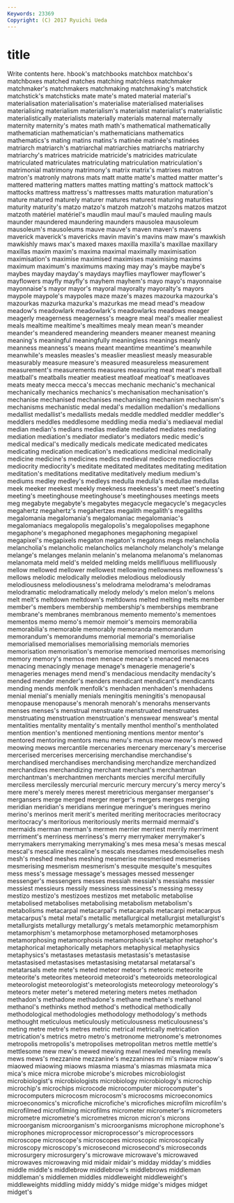 ```yaml
---
Keywords: 23369 
Copyright: (C) 2017 Ryuichi Ueda
---
```


# title

Write contents here.
hbook's matchbooks matchbox matchbox's matchboxes matched
matches matching matchless matchmaker matchmaker's matchmakers matchmaking matchmaking's matchstick matchstick's
matchsticks mate mate's mated material material's materialisation materialisation's materialise materialised
materialises materialising materialism materialism's materialist materialist's materialistic materialistically materialists materially
materials maternal maternally maternity maternity's mates math math's mathematical mathematically
mathematician mathematician's mathematicians mathematics mathematics's mating matins matins's matinée matinée's
matinées matriarch matriarch's matriarchal matriarchies matriarchs matriarchy matriarchy's matrices matricide
matricide's matricides matriculate matriculated matriculates matriculating matriculation matriculation's matrimonial matrimony
matrimony's matrix matrix's matrixes matron matron's matronly matrons mats matt
matte matte's matted matter matter's mattered mattering matters mattes matting
matting's mattock mattock's mattocks mattress mattress's mattresses matts maturation maturation's
mature matured maturely maturer matures maturest maturing maturities maturity maturity's
matzo matzo's matzoh matzoh's matzohs matzos matzot matzoth matériel matériel's
maudlin maul maul's mauled mauling mauls maunder maundered maundering maunders
mausolea mausoleum mausoleum's mausoleums mauve mauve's maven maven's mavens maverick
maverick's mavericks mavin mavin's mavins maw maw's mawkish mawkishly maws
max's maxed maxes maxilla maxilla's maxillae maxillary maxillas maxim maxim's
maxima maximal maximally maximisation maximisation's maximise maximised maximises maximising maxims
maximum maximum's maximums maxing may may's maybe maybe's maybes mayday
mayday's maydays mayflies mayflower mayflower's mayflowers mayfly mayfly's mayhem mayhem's
mayo mayo's mayonnaise mayonnaise's mayor mayor's mayoral mayoralty mayoralty's mayors
maypole maypole's maypoles maze maze's mazes mazourka mazourka's mazourkas mazurka
mazurka's mazurkas me mead mead's meadow meadow's meadowlark meadowlark's meadowlarks
meadows meager meagerly meagerness meagerness's meagre meal meal's mealier mealiest
meals mealtime mealtime's mealtimes mealy mean mean's meander meander's meandered
meandering meanders meaner meanest meaning meaning's meaningful meaningfully meaningless meanings
meanly meanness meanness's means meant meantime meantime's meanwhile meanwhile's measles
measles's measlier measliest measly measurable measurably measure measure's measured measureless
measurement measurement's measurements measures measuring meat meat's meatball meatball's meatballs
meatier meatiest meatloaf meatloaf's meatloaves meats meaty mecca mecca's meccas
mechanic mechanic's mechanical mechanically mechanics mechanics's mechanisation mechanisation's mechanise mechanised
mechanises mechanising mechanism mechanism's mechanisms mechanistic medal medal's medallion medallion's
medallions medallist medallist's medallists medals meddle meddled meddler meddler's meddlers
meddles meddlesome meddling media media's mediaeval medial median median's medians
medias mediate mediated mediates mediating mediation mediation's mediator mediator's mediators
medic medic's medical medical's medically medicals medicate medicated medicates medicating
medication medication's medications medicinal medicinally medicine medicine's medicines medics medieval
mediocre mediocrities mediocrity mediocrity's meditate meditated meditates meditating meditation meditation's
meditations meditative meditatively medium medium's mediums medley medley's medleys medulla
medulla's medullae medullas meek meeker meekest meekly meekness meekness's meet
meet's meeting meeting's meetinghouse meetinghouse's meetinghouses meetings meets meg megabyte
megabyte's megabytes megacycle megacycle's megacycles megahertz megahertz's megahertzes megalith megalith's
megaliths megalomania megalomania's megalomaniac megalomaniac's megalomaniacs megalopolis megalopolis's megalopolises megaphone
megaphone's megaphoned megaphones megaphoning megapixel megapixel's megapixels megaton megaton's megatons
megs melancholia melancholia's melancholic melancholics melancholy melancholy's melange melange's melanges
melanin melanin's melanoma melanoma's melanomas melanomata meld meld's melded melding
melds mellifluous mellifluously mellow mellowed mellower mellowest mellowing mellowness mellowness's
mellows melodic melodically melodies melodious melodiously melodiousness melodiousness's melodrama melodrama's
melodramas melodramatic melodramatically melody melody's melon melon's melons melt melt's
meltdown meltdown's meltdowns melted melting melts member member's members membership
membership's memberships membrane membrane's membranes membranous memento memento's mementoes mementos
memo memo's memoir memoir's memoirs memorabilia memorabilia's memorable memorably memoranda
memorandum memorandum's memorandums memorial memorial's memorialise memorialised memorialises memorialising memorials
memories memorisation memorisation's memorise memorised memorises memorising memory memory's memos
men menace menace's menaced menaces menacing menacingly menage menage's menagerie
menagerie's menageries menages mend mend's mendacious mendacity mendacity's mended mender
mender's menders mendicant mendicant's mendicants mending mends menfolk menfolk's menhaden
menhaden's menhadens menial menial's menially menials meningitis meningitis's menopausal menopause
menopause's menorah menorah's menorahs menservants menses menses's menstrual menstruate menstruated
menstruates menstruating menstruation menstruation's menswear menswear's mental mentalities mentality mentality's
mentally menthol menthol's mentholated mention mention's mentioned mentioning mentions mentor
mentor's mentored mentoring mentors menu menu's menus meow meow's meowed
meowing meows mercantile mercenaries mercenary mercenary's mercerise mercerised mercerises mercerising
merchandise merchandise's merchandised merchandises merchandising merchandize merchandized merchandizes merchandizing merchant
merchant's merchantman merchantman's merchantmen merchants mercies merciful mercifully merciless mercilessly
mercurial mercuric mercury mercury's mercy mercy's mere mere's merely meres
merest meretricious merganser merganser's mergansers merge merged merger merger's mergers
merges merging meridian meridian's meridians meringue meringue's meringues merino merino's
merinos merit merit's merited meriting meritocracies meritocracy meritocracy's meritorious meritoriously
merits mermaid mermaid's mermaids merman merman's mermen merrier merriest merrily
merriment merriment's merriness merriness's merry merrymaker merrymaker's merrymakers merrymaking merrymaking's
mes mesa mesa's mesas mescal mescal's mescaline mescaline's mescals mesdames
mesdemoiselles mesh mesh's meshed meshes meshing mesmerise mesmerised mesmerises mesmerising
mesmerism mesmerism's mesquite mesquite's mesquites mess mess's message message's messages
messed messenger messenger's messengers messes messiah messiah's messiahs messier messiest
messieurs messily messiness messiness's messing messy mestizo mestizo's mestizoes mestizos
met metabolic metabolise metabolised metabolises metabolising metabolism metabolism's metabolisms metacarpal
metacarpal's metacarpals metacarpi metacarpus metacarpus's metal metal's metallic metallurgical metallurgist
metallurgist's metallurgists metallurgy metallurgy's metals metamorphic metamorphism metamorphism's metamorphose metamorphosed
metamorphoses metamorphosing metamorphosis metamorphosis's metaphor metaphor's metaphorical metaphorically metaphors metaphysical
metaphysics metaphysics's metastases metastasis metastasis's metastasise metastasised metastasises metastasising metatarsal
metatarsal's metatarsals mete mete's meted meteor meteor's meteoric meteorite meteorite's
meteorites meteoroid meteoroid's meteoroids meteorological meteorologist meteorologist's meteorologists meteorology meteorology's
meteors meter meter's metered metering meters metes methadon methadon's methadone
methadone's methane methane's methanol methanol's methinks method method's methodical methodically
methodological methodologies methodology methodology's methods methought meticulous meticulously meticulousness meticulousness's
meting metre metre's metres metric metrical metrically metrication metrication's metrics
metro metro's metronome metronome's metronomes metropolis metropolis's metropolises metropolitan metros
mettle mettle's mettlesome mew mew's mewed mewing mewl mewled mewling
mewls mews mews's mezzanine mezzanine's mezzanines mi mi's miaow miaow's
miaowed miaowing miaows miasma miasma's miasmas miasmata mica mica's mice
micra microbe microbe's microbes microbiologist microbiologist's microbiologists microbiology microbiology's microchip
microchip's microchips microcode microcomputer microcomputer's microcomputers microcosm microcosm's microcosms microeconomics
microeconomics's microfiche microfiche's microfiches microfilm microfilm's microfilmed microfilming microfilms micrometer
micrometer's micrometers micrometre micrometre's micrometres micron micron's microns microorganism microorganism's
microorganisms microphone microphone's microphones microprocessor microprocessor's microprocessors microscope microscope's microscopes
microscopic microscopically microscopy microscopy's microsecond microsecond's microseconds microsurgery microsurgery's microwave
microwave's microwaved microwaves microwaving mid midair midair's midday midday's middies
middle middle's middlebrow middlebrow's middlebrows middleman middleman's middlemen middles middleweight
middleweight's middleweights middling middy middy's midge midge's midges midget midget's
